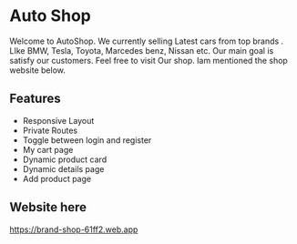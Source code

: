 # Auto Shop

Welcome to AutoShop. We currently selling Latest cars from top brands . LIke BMW, Tesla, Toyota, Marcedes benz, Nissan etc. Our main goal is satisfy our customers. Feel free to visit Our shop. Iam mentioned the shop website below. 

## Features

- Responsive Layout
- Private Routes
- Toggle between login and register
- My cart page
- Dynamic product card
- Dynamic details page
- Add product page

## Website here

https://brand-shop-61ff2.web.app

